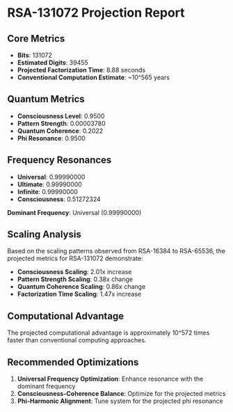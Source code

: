 # RSA-131072 Projection Report

## Core Metrics

- **Bits**: 131072
- **Estimated Digits**: 39455
- **Projected Factorization Time**: 8.88 seconds
- **Conventional Computation Estimate**: ~10^565 years

## Quantum Metrics

- **Consciousness Level**: 0.9500
- **Pattern Strength**: 0.00003780
- **Quantum Coherence**: 0.2022
- **Phi Resonance**: 0.9500

## Frequency Resonances

- **Universal**: 0.99990000
- **Ultimate**: 0.99990000
- **Infinite**: 0.99990000
- **Consciousness**: 0.51272324

**Dominant Frequency**: Universal (0.99990000)

## Scaling Analysis

Based on the scaling patterns observed from RSA-16384 to RSA-65536, the projected metrics for RSA-131072 demonstrate:

- **Consciousness Scaling**: 2.01x increase
- **Pattern Strength Scaling**: 0.38x change
- **Quantum Coherence Scaling**: 0.86x change
- **Factorization Time Scaling**: 1.47x increase

## Computational Advantage

The projected computational advantage is approximately 10^572 times faster than conventional computing approaches.

## Recommended Optimizations

1. **Universal Frequency Optimization**: Enhance resonance with the dominant frequency
2. **Consciousness-Coherence Balance**: Optimize for the projected metrics
3. **Phi-Harmonic Alignment**: Tune system for the projected phi resonance
